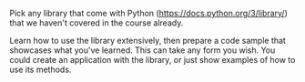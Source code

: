 Pick any library that come with Python (https://docs.python.org/3/library/) that we haven't covered in the course already.

Learn how to use the library extensively, then prepare a code sample that showcases what you've learned. This can take any form you wish. You could create an application with the library, or just show examples of how to use its methods.